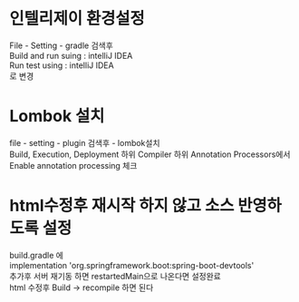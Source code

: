 # 인텔리제이 환경설정
File - Setting - gradle 검색후 <br>
Build and run suing : intelliJ IDEA <br>
Run test using : intelliJ IDEA <br>
로 변경 <br>


# Lombok 설치
file - setting - plugin 검색후 - lombok설치 <br>
				 Build, Execution, Deployment 하위 Compiler 하위 Annotation Processors에서  <br>
				 Enable annotation processing 체크 <br>



# html수정후 재시작 하지 않고 소스 반영하도록 설정
build.gradle 에  <br>
	implementation 'org.springframework.boot:spring-boot-devtools' <br>
추가후 서버 재기동 하면 restartedMain으로 나온다면 설정완료 <br>
html 수정후 Build -> recompile 하면 된다 <br>
